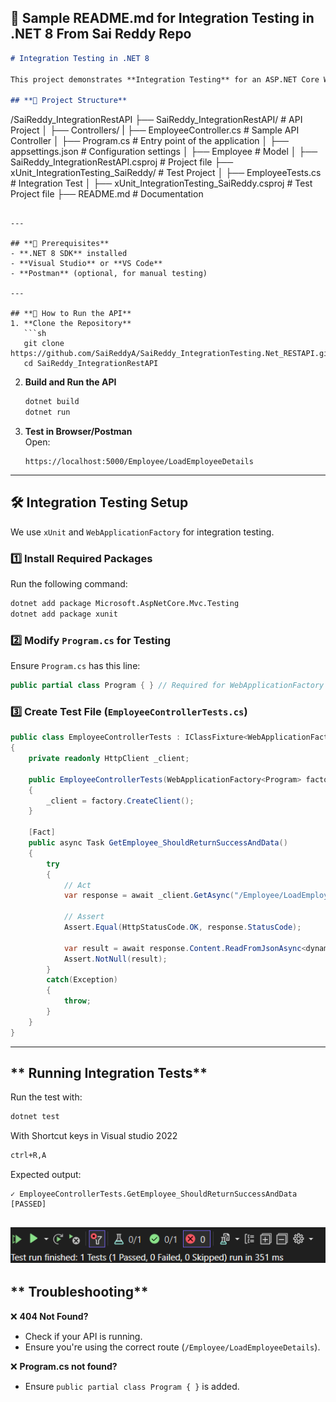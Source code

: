 ## **📜 Sample README.md for Integration Testing in .NET 8 From Sai Reddy Repo**
```md
# Integration Testing in .NET 8

This project demonstrates **Integration Testing** for an ASP.NET Core Web API using `xUnit` and `WebApplicationFactory`.

## **📌 Project Structure**
```
/SaiReddy_IntegrationRestAPI
 ├── SaiReddy_IntegrationRestAPI/           # API Project
 │   ├── Controllers/
 |       ├── EmployeeController.cs          # Sample API Controller
 │   ├── Program.cs                         # Entry point of the application
 │   ├── appsettings.json                   # Configuration settings
 │   ├── Employee                           # Model
 │   ├── SaiReddy_IntegrationRestAPI.csproj # Project file
 ├── xUnit_IntegrationTesting_SaiReddy/     # Test Project
 │   ├── EmployeeTests.cs                   # Integration Test
 │   ├── xUnit_IntegrationTesting_SaiReddy.csproj  # Test Project file
 ├── README.md                             # Documentation
```

---

## **🔧 Prerequisites**
- **.NET 8 SDK** installed
- **Visual Studio** or **VS Code**
- **Postman** (optional, for manual testing)

---

## **🚀 How to Run the API**
1. **Clone the Repository**  
   ```sh
   git clone https://github.com/SaiReddyA/SaiReddy_IntegrationTesting.Net_RESTAPI.git
   cd SaiReddy_IntegrationRestAPI
   ```

2. **Build and Run the API**
   ```sh
   dotnet build
   dotnet run
   ```

3. **Test in Browser/Postman**  
   Open:  
   ```
   https://localhost:5000/Employee/LoadEmployeeDetails
   ```

---

## **🛠️ Integration Testing Setup**
We use `xUnit` and `WebApplicationFactory` for integration testing.

### **1️⃣ Install Required Packages**
Run the following command:
```sh
dotnet add package Microsoft.AspNetCore.Mvc.Testing
dotnet add package xunit
```

### **2️⃣ Modify `Program.cs` for Testing**
Ensure `Program.cs` has this line:
```csharp
public partial class Program { } // Required for WebApplicationFactory
```

### **3️⃣ Create Test File (`EmployeeControllerTests.cs`)**
```csharp
public class EmployeeControllerTests : IClassFixture<WebApplicationFactory<Program>>
{
    private readonly HttpClient _client;

    public EmployeeControllerTests(WebApplicationFactory<Program> factory)
    {
        _client = factory.CreateClient();
    }

    [Fact]
    public async Task GetEmployee_ShouldReturnSuccessAndData()
    {
        try
        {
            // Act
            var response = await _client.GetAsync("/Employee/LoadEmployeeDetails");

            // Assert
            Assert.Equal(HttpStatusCode.OK, response.StatusCode);

            var result = await response.Content.ReadFromJsonAsync<dynamic>();
            Assert.NotNull(result);
        }
        catch(Exception)
        {
            throw;
        }
    }
}
```

---

## ** Running Integration Tests**
Run the test with:
```sh
dotnet test
```
With Shortcut keys in Visual studio 2022
```sh
ctrl+R,A
```

Expected output:
```
✓ EmployeeControllerTests.GetEmployee_ShouldReturnSuccessAndData [PASSED]
```
![alt text](image.png)
---

## ** Troubleshooting**
❌ **404 Not Found?**
- Check if your API is running.
- Ensure you're using the correct route (`/Employee/LoadEmployeeDetails`).

❌ **Program.cs not found?**
- Ensure `public partial class Program { }` is added.

